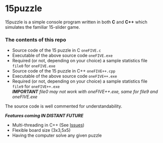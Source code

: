 # 15puzzle
15puzzle is a simple console program written in both **C** and **C++** which simulates the familiar 15-slider game.

### The contents of this repo
- Source code of the 15 puzzle in C `oneFIVE.c`
- Executable of the above source code `oneFIVE.exe`
- Required (or not, depending on your choice) a sample statistics file `file0` for `oneFIVE.exe`
- Source code of the 15 puzzle in C++ `oneFIVE++.cpp`
- Executable of the above source code `oneFIVE++.exe`
- Required (or not, depending on your choice) a sample statistics file `file9`  for `oneFIVE++.exe` <br>
_**IMPORTANT** file0 may not work with oneFIVE++.exe, same for file9 and oneFIVE.exe_

The source code is well commented for understandability.

*****Features coming IN DISTANT FUTURE*****
* Multi-threading in C++ (See [Issues](https://github.com/RoyARG02/15puzzle/wiki/Excessive-Flashing))
* Flexible board size (3x3,5x5)
* Having the computer solve any given puzzle
